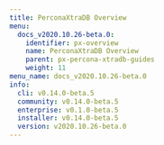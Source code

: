 ```yaml
---
title: PerconaXtraDB Overview
menu:
  docs_v2020.10.26-beta.0:
    identifier: px-overview
    name: PerconaXtraDB Overview
    parent: px-percona-xtradb-guides
    weight: 11
menu_name: docs_v2020.10.26-beta.0
info:
  cli: v0.14.0-beta.5
  community: v0.14.0-beta.5
  enterprise: v0.1.0-beta.5
  installer: v0.14.0-beta.5
  version: v2020.10.26-beta.0
---
```



